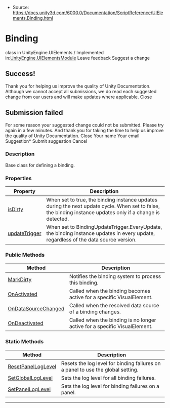* Source: https://docs.unity3d.com/6000.0/Documentation/ScriptReference/UIElements.Binding.html

# Binding
class in UnityEngine.UIElements
/
Implemented in:[UnityEngine.UIElementsModule](https://docs.unity3d.com/6000.0/Documentation/ScriptReference/UnityEngine.UIElementsModule.html)
Leave feedback
Suggest a change
## Success!
Thank you for helping us improve the quality of Unity Documentation. Although we cannot accept all submissions, we do read each suggested change from our users and will make updates where applicable.
Close
## Submission failed
For some reason your suggested change could not be submitted. Please <a>try again</a> in a few minutes. And thank you for taking the time to help us improve the quality of Unity Documentation.
Close
Your name Your email Suggestion* Submit suggestion
Cancel
### Description
Base class for defining a binding. 
### Properties
Property | Description  
---|---  
[isDirty](https://docs.unity3d.com/6000.0/Documentation/ScriptReference/UIElements.Binding-isDirty.html) |  When set to true, the binding instance updates during the next update cycle. When set to false, the binding instance updates only if a change is detected.   
[updateTrigger](https://docs.unity3d.com/6000.0/Documentation/ScriptReference/UIElements.Binding-updateTrigger.html) |  When set to BindingUpdateTrigger.EveryUpdate, the binding instance updates in every update, regardless of the data source version.   
### Public Methods
Method | Description  
---|---  
[MarkDirty](https://docs.unity3d.com/6000.0/Documentation/ScriptReference/UIElements.Binding.MarkDirty.html) |  Notifies the binding system to process this binding.   
[OnActivated](https://docs.unity3d.com/6000.0/Documentation/ScriptReference/UIElements.Binding.OnActivated.html) |  Called when the binding becomes active for a specific VisualElement.   
[OnDataSourceChanged](https://docs.unity3d.com/6000.0/Documentation/ScriptReference/UIElements.Binding.OnDataSourceChanged.html) |  Called when the resolved data source of a binding changes.   
[OnDeactivated](https://docs.unity3d.com/6000.0/Documentation/ScriptReference/UIElements.Binding.OnDeactivated.html) |  Called when the binding is no longer active for a specific VisualElement.   
### Static Methods
Method | Description  
---|---  
[ResetPanelLogLevel](https://docs.unity3d.com/6000.0/Documentation/ScriptReference/UIElements.Binding.ResetPanelLogLevel.html) |  Resets the log level for binding failures on a panel to use the global setting.   
[SetGlobalLogLevel](https://docs.unity3d.com/6000.0/Documentation/ScriptReference/UIElements.Binding.SetGlobalLogLevel.html) |  Sets the log level for all binding failures.   
[SetPanelLogLevel](https://docs.unity3d.com/6000.0/Documentation/ScriptReference/UIElements.Binding.SetPanelLogLevel.html) |  Sets the log level for binding failures on a panel.   
* * *
